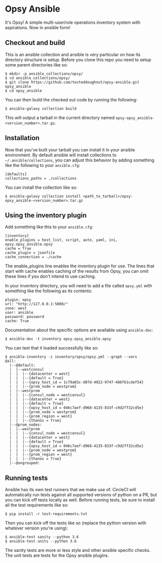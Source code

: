 # Opsy Ansible
It's Opsy! A simple multi-user/role operations inventory system with aspirations. Now in ansible form!

## Checkout and build
This is an ansible collection and ansible is very particular on how its directory structure is setup. Before you clone this repo you need to setup some parent directories like so:

    $ mkdir -p ansible_collections/opsy/
    $ cd ansible_collections/opsy/
    $ git clone https://github.com/testeddoughnut/opsy-ansible.git opsy_ansible
    $ cd opsy_ansible

You can then build the checked out code by running the following:

    $ ansible-galaxy collection build

This will output a tarball in the current directory named `opsy-opsy_ansible-<version_number>.tar.gz`.

## Installation
Now that you've built your tarball you can install it in your ansible environment. By default ansible will install collections to `~/.ansible/collections`, you can adjust this behavior by adding something like the following to your `ansible.cfg`:

    [defaults]
    collections_paths = ./collections

You can install the collection like so:

    $ ansible-galaxy collection install <path_to_tarball>/opsy-opsy_ansible-<version_number>.tar.gz

## Using the inventory plugin
Add something like this to your `ansible.cfg`:

    [inventory]
    enable_plugins = host_list, script, auto, yaml, ini, opsy.opsy_ansible.opsy
    cache = True
    cache_plugin = jsonfile
    cache_connection = ./cache

The enable_plugins line enables the inventory plugin for use. The lines that start with cache enables caching of the results from Opsy, you can omit these lines if you don't intend to use caching.

In your inventory directory, you will need to add a file called `opsy.yml` with something like the following as its contents:

    plugin: opsy
    url: "http://127.0.0.1:5000/"
    zone: west
    user: ansible
    password: password
    cache: True

Documentation about the specific options are available using `ansible-doc`:

    $ ansible-doc -t inventory opsy.opsy_ansible.opsy

You can test that it loaded successfully like so:

    $ ansible-inventory -i inventory/opsy/opsy.yml --graph --vars
    @all:
      |--@default:
      |  |--westconsul
      |  |  |--{datacenter = west}
      |  |  |--{default = True}
      |  |  |--{opsy_host_id = 1c79a03c-d07d-4922-9747-486f61cdef54}
      |  |  |--{prom_node = westprom}
      |  |--westprom
      |  |  |--{consul_node = westconsul}
      |  |  |--{datacenter = west}
      |  |  |--{default = True}
      |  |  |--{opsy_host_id = 046c7aef-d968-4135-833f-c9d2ff32cd5e}
      |  |  |--{prom_node = westprom}
      |  |  |--{prom_region = west}
      |  |  |--{thanos = True}
      |--@prom_nodes:
      |  |--westprom
      |  |  |--{consul_node = westconsul}
      |  |  |--{datacenter = west}
      |  |  |--{default = True}
      |  |  |--{opsy_host_id = 046c7aef-d968-4135-833f-c9d2ff32cd5e}
      |  |  |--{prom_node = westprom}
      |  |  |--{prom_region = west}
      |  |  |--{thanos = True}
      |--@ungrouped:

## Running tests
Ansible has its own test runners that we make use of. CircleCI will automatically run tests against all supported versions of python on a PR, but you can kick off tests locally as well. Before running tests, be sure to install all the test requirements like so:

    $ pip install -r test-requirements.txt

Then you can kick off the tests like so (replace the python version with whatever version you're using):

    $ ansible-test sanity --python 3.6
    $ ansible-test units --python 3.6

The sanity tests are more or less style and other ansible specific checks. The unit tests are tests for the Opsy ansible plugins.
